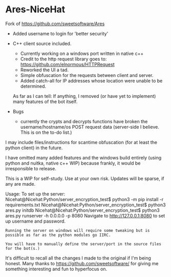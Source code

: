 # Ares-NiceHat

Fork of https://github.com/sweetsoftware/Ares

+ Added username to login for 'better security'
+ C++ client source included.
  - Currently working on a windows port written in native c++
  - Credit to the http request library goes to: https://github.com/elnormous/HTTPRequest
  - Reworked the UI a tad.
  - Simple obfuscation for the requests between client and server.
  - Added catch-all for IP addresses whose location were unable to be determined.
  
  As far as I can tell:
  If anything, I removed (or have yet to implement) many features of the bot itself.
  
+ Bugs
  - currently the crypts and decrypts functions have broken the username/hostname/os POST request data (server-side I believe. This is on the to-do list.)

I may include files/instructions for scantime obfuscation (for at least the python client) in the future.

I have omitted many added features and the windows build entirely (using python and nuitka, native c++ WIP) because frankly,
it would be irresponsible to release. 

This is a WIP for self-study. 
Use at your own risk. 
Updates will be sparse, if any are made.

Usage:
    To set up the server:
        Nicehat@Nicehat:Python/server_encryption_test$ python3 -m pip install -r requirements.txt
        Nicehat@Nicehat:Python/server_encryption_test$ python3 ares.py initdb
        Nicehat@Nicehat:Python/server_encryption_test$ python3 ares.py runserver -h 0.0.0.0 -p 8080
        Navigate to http://127.0.0.1:8080 to set up username and password.
        
    Running the server on windows will require some tweaking but is possible as far as the python modules go IIRC. 
        
    You will have to manually define the server/port in the source files for the bot(s.)

It's difficult to recall all the changes I made to the original if I'm being honest. 
Many thanks to https://github.com/sweetsoftware/ for giving me something interesting and fun to hyperfocus on.

